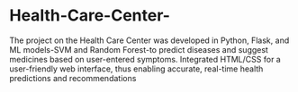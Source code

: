 # Health-Care-Center-
The project on the Health Care Center was developed in Python, Flask, and ML models-SVM and  Random Forest-to predict diseases and suggest medicines based on user-entered symptoms. Integrated HTML/CSS for  a user-friendly web interface, thus enabling accurate, real-time health predictions and recommendations
